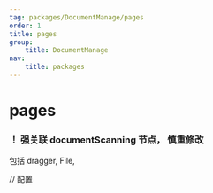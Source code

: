 ```yaml
---
tag: packages/DocumentManage/pages
order: 1
title: pages
group:
    title: DocumentManage
nav:
    title: packages
---
```


# pages

### ！ 强关联 documentScanning 节点， 慎重修改

包括  dragger, File, 

// 配置
